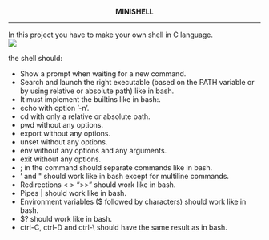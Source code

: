 **<p align="center" with="300" height="200">MINISHELL<p/>**
<hr/>
In this project you have to make your own shell in C language.<br/>
<image src="Minishell.gif"/>

the shell should:

- Show a prompt when waiting for a new command.
- Search and launch the right executable (based on the PATH variable or by using relative or absolute path) like in bash.
- It must implement the builtins like in bash:.
- echo with option ’-n’.
- cd with only a relative or absolute path.
- pwd without any options.
- export without any options.
- unset without any options.
- env without any options and any arguments.
- exit without any options.
- ; in the command should separate commands like in bash.
- ’ and " should work like in bash except for multiline commands.
- Redirections < > “>>” should work like in bash.
- Pipes | should work like in bash.
- Environment variables ($ followed by characters) should work like in bash.
- $? should work like in bash.
- ctrl-C, ctrl-D and ctrl-\ should have the same result as in bash.

